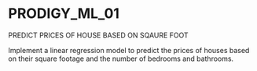 # PRODIGY_ML_01
PREDICT PRICES OF HOUSE BASED ON SQAURE FOOT

Implement a linear regression model to predict the prices of houses based on their square footage and the number of bedrooms and bathrooms.
